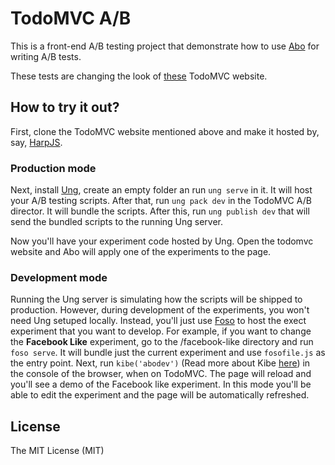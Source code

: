 # TodoMVC A/B

This is a front-end A/B testing project that demonstrate how to use [Abo](https://github.com/zkochan/abo) for writing A/B tests.

These tests are changing the look of [these](https://github.com/zkochan/todomvc-fosify) TodoMVC website.


## How to try it out?

First, clone the TodoMVC website mentioned above and make it hosted by, say, [HarpJS](http://harpjs.com/).


### Production mode

Next, install [Ung](https://github.com/zkochan/ung), create an empty folder an run `ung serve` in it. It will host your A/B testing scripts. After that, run `ung pack dev` in the TodoMVC A/B director. It will bundle the scripts. After this, run `ung publish dev` that will send the bundled scripts to the running Ung server.

Now you'll have your experiment code hosted by Ung. Open the todomvc website and Abo will apply one of the experiments to the page.


### Development mode

Running the Ung server is simulating how the scripts will be shipped to production. However, during development of the experiments, you won't need Ung setuped locally. Instead, you'll just use [Foso](https://github.com/zkochan/foso) to host the exect experiment that you want to develop. For example, if you want to change the **Facebook Like** experiment, go to the /facebook-like directory and run `foso serve`. It will bundle just the current experiment and use `fosofile.js` as the entry point. Next, run `kibe('abodev')` (Read more about Kibe [here](https://github.com/zkochan/kibe)) in the console of the browser, when on TodoMVC. The page will reload and you'll see a demo of the Facebook like experiment. In this mode you'll be able to edit the experiment and the page will be automatically refreshed.


## License

The MIT License (MIT)
